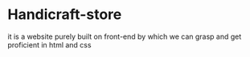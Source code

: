 # Handicraft-store
it is a website purely built on front-end by which we can grasp and get proficient in html and css
